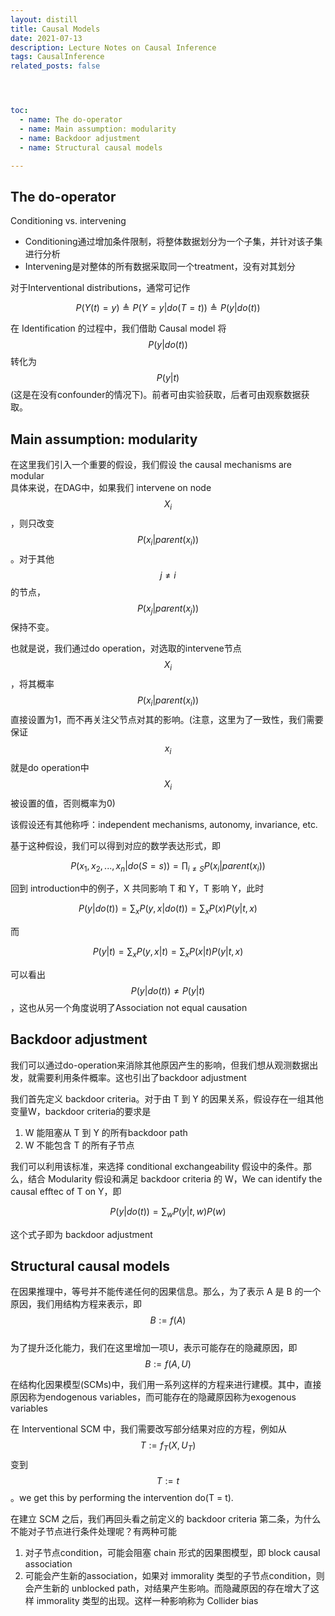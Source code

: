 ```yaml
---
layout: distill
title: Causal Models
date: 2021-07-13
description: Lecture Notes on Causal Inference
tags: CausalInference
related_posts: false




toc:
  - name: The do-operator
  - name: Main assumption: modularity
  - name: Backdoor adjustment
  - name: Structural causal models

---
```




## The do-operator
Conditioning vs. intervening
* Conditioning通过增加条件限制，将整体数据划分为一个子集，并针对该子集进行分析
* Intervening是对整体的所有数据采取同一个treatment，没有对其划分

对于Interventional distributions，通常可记作

$$P(Y (t) = y) \triangleq P(Y = y \vert do(T = t)) \triangleq P(y \vert do(t))$$

在 Identification 的过程中，我们借助 Causal model 将 $$P(y\vert do(t))$$ 转化为 $$P(y\vert t)$$ (这是在没有confounder的情况下)。前者可由实验获取，后者可由观察数据获取。

## Main assumption: modularity
在这里我们引入一个重要的假设，我们假设 the causal mechanisms are modular  
具体来说，在DAG中，如果我们 intervene on node $$X_i$$，则只改变$$P(x_i\vert parent(x_i))$$。对于其他 $$j \neq i$$ 的节点，$$P(x_j\vert parent(x_j))$$保持不变。

也就是说，我们通过do operation，对选取的intervene节点 $$X_i$$，将其概率$$P(x_i\vert parent(x_i))$$直接设置为1，而不再关注父节点对其的影响。(注意，这里为了一致性，我们需要保证$$x_i$$就是do operation中$$X_i$$被设置的值，否则概率为0)

该假设还有其他称呼：independent mechanisms, autonomy, invariance, etc.

基于这种假设，我们可以得到对应的数学表达形式，即

$$P(x_1,x_2,...,x_n\vert do(S=s)) = \prod_{i\neq S}P(x_i\vert parent(x_i))$$

回到 introduction中的例子，X 共同影响 T 和 Y，T 影响 Y，此时

$$P(y\vert do(t)) = \sum_xP(y,x\vert do(t)) = \sum_xP(x)P(y\vert t,x)$$

而

$$P(y\vert t) = \sum_xP(y,x\vert t) = \sum_xP(x\vert t)P(y\vert t,x)$$

可以看出$$P(y\vert do(t))\neq P(y\vert t)$$，这也从另一个角度说明了Association not equal causation


## Backdoor adjustment
我们可以通过do-operation来消除其他原因产生的影响，但我们想从观测数据出发，就需要利用条件概率。这也引出了backdoor adjustment

我们首先定义 backdoor criteria。对于由 T 到 Y 的因果关系，假设存在一组其他变量W，backdoor criteria的要求是
1. W 能阻塞从 T 到 Y 的所有backdoor path
2. W 不能包含 T 的所有子节点  

我们可以利用该标准，来选择 conditional exchangeability 假设中的条件。那么，结合 Modularity 假设和满足 backdoor criteria 的 W，We can identify the causal efftec of T on Y，即

$$P(y \vert do(t)) = \sum_w P(y | t, w) P(w)$$

这个式子即为 backdoor adjustment


## Structural causal models
在因果推理中，等号并不能传递任何的因果信息。那么，为了表示 A 是 B 的一个原因，我们用结构方程来表示，即 $$B:=f(A)$$  
为了提升泛化能力，我们在这里增加一项U，表示可能存在的隐藏原因，即$$B:=f(A, U)$$

在结构化因果模型(SCMs)中，我们用一系列这样的方程来进行建模。其中，直接原因称为endogenous variables，而可能存在的隐藏原因称为exogenous variables

在 Interventional SCM 中，我们需要改写部分结果对应的方程，例如从$$T := f_T (X, U_T)$$ 变到 $$T:=t$$。we get this by performing the intervention do(T = t).

在建立 SCM 之后，我们再回头看之前定义的 backdoor criteria 第二条，为什么不能对子节点进行条件处理呢？有两种可能
1. 对子节点condition，可能会阻塞 chain 形式的因果图模型，即 block causal association
2. 可能会产生新的association，如果对 immorality 类型的子节点condition，则会产生新的 unblocked path，对结果产生影响。而隐藏原因的存在增大了这样 immorality 类型的出现。这样一种影响称为 Collider bias


